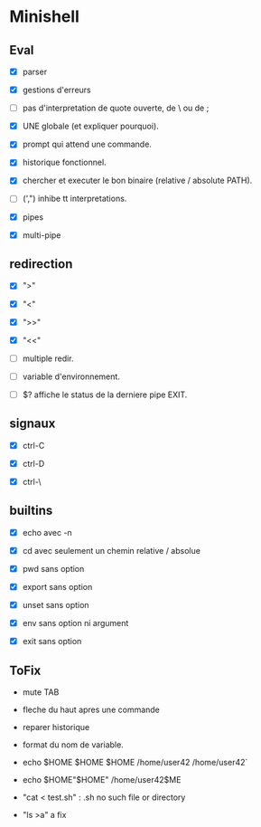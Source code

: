 # Minishell

## Eval

- [x] parser

- [x] gestions d'erreurs

- [ ] pas d'interpretation de quote ouverte, de \ ou de ;

- [x] UNE globale (et expliquer pourquoi).

- [x] prompt qui attend une commande.

- [x] historique fonctionnel.

- [x] chercher et executer le bon binaire (relative / absolute PATH).

- [ ] (',") inhibe tt interpretations.

- [x] pipes

- [x] multi-pipe

## redirection

- [x] ">"

- [x] "<"

- [x] ">>"

- [x] "<<"

- [ ] multiple redir.

- [ ] variable d'environnement.

- [ ] $? affiche le status de la derniere pipe EXIT.

## signaux

- [x] ctrl-C

- [x] ctrl-D

- [x] ctrl-\

## builtins

- [x] echo avec -n

- [x] cd avec seulement un chemin relative / absolue

- [x] pwd sans option

- [x] export sans option

- [x] unset sans option

- [x] env sans option ni argument

- [x] exit sans option

## ToFix

- mute TAB

- fleche du haut apres une commande

- reparer historique

- format du nom de variable.

- echo $HOME $HOME $HOME
/home/user42 /home/user42`

- echo $HOME"$HOME"
/home/user42$ME

- "cat < test.sh" : .sh no such file or directory

- "ls >a" a fix